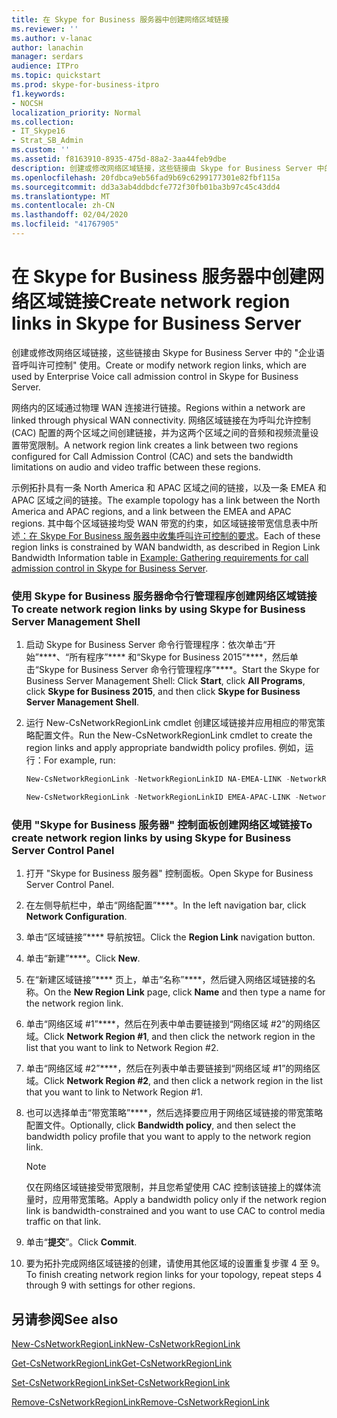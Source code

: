 ```yaml
---
title: 在 Skype for Business 服务器中创建网络区域链接
ms.reviewer: ''
ms.author: v-lanac
author: lanachin
manager: serdars
audience: ITPro
ms.topic: quickstart
ms.prod: skype-for-business-itpro
f1.keywords:
- NOCSH
localization_priority: Normal
ms.collection:
- IT_Skype16
- Strat_SB_Admin
ms.custom: ''
ms.assetid: f8163910-8935-475d-88a2-3aa44feb9dbe
description: 创建或修改网络区域链接，这些链接由 Skype for Business Server 中的 "企业语音呼叫许可控制" 使用。
ms.openlocfilehash: 20fdbca9eb56fad9b69c6299177301e82fbf115a
ms.sourcegitcommit: dd3a3ab4ddbdcfe772f30fb01ba3b97c45c43dd4
ms.translationtype: MT
ms.contentlocale: zh-CN
ms.lasthandoff: 02/04/2020
ms.locfileid: "41767905"
---
```

# <a name="create-network-region-links-in-skype-for-business-server"></a><span data-ttu-id="07f5f-103">在 Skype for Business 服务器中创建网络区域链接</span><span class="sxs-lookup"><span data-stu-id="07f5f-103">Create network region links in Skype for Business Server</span></span>
 
<span data-ttu-id="07f5f-104">创建或修改网络区域链接，这些链接由 Skype for Business Server 中的 "企业语音呼叫许可控制" 使用。</span><span class="sxs-lookup"><span data-stu-id="07f5f-104">Create or modify network region links, which are used by Enterprise Voice call admission control in Skype for Business Server.</span></span> 
  
<span data-ttu-id="07f5f-105">网络内的区域通过物理 WAN 连接进行链接。</span><span class="sxs-lookup"><span data-stu-id="07f5f-105">Regions within a network are linked through physical WAN connectivity.</span></span> <span data-ttu-id="07f5f-106">网络区域链接在为呼叫允许控制 (CAC) 配置的两个区域之间创建链接，并为这两个区域之间的音频和视频流量设置带宽限制。</span><span class="sxs-lookup"><span data-stu-id="07f5f-106">A network region link creates a link between two regions configured for Call Admission Control (CAC) and sets the bandwidth limitations on audio and video traffic between these regions.</span></span>
  
<span data-ttu-id="07f5f-107">示例拓扑具有一条 North America 和 APAC 区域之间的链接，以及一条 EMEA 和 APAC 区域之间的链接。</span><span class="sxs-lookup"><span data-stu-id="07f5f-107">The example topology has a link between the North America and APAC regions, and a link between the EMEA and APAC regions.</span></span> <span data-ttu-id="07f5f-108">其中每个区域链接均受 WAN 带宽的约束，如区域链接带宽信息表中所述[：在 Skype For Business 服务器中收集呼叫许可控制的要求](../../plan-your-deployment/enterprise-voice-solution/example-gathering-requirements.md)。</span><span class="sxs-lookup"><span data-stu-id="07f5f-108">Each of these region links is constrained by WAN bandwidth, as described in Region Link Bandwidth Information table in [Example: Gathering requirements for call admission control in Skype for Business Server](../../plan-your-deployment/enterprise-voice-solution/example-gathering-requirements.md).</span></span>
  
### <a name="to-create-network-region-links-by-using-skype-for-business-server-management-shell"></a><span data-ttu-id="07f5f-109">使用 Skype for Business 服务器命令行管理程序创建网络区域链接</span><span class="sxs-lookup"><span data-stu-id="07f5f-109">To create network region links by using Skype for Business Server Management Shell</span></span>

1. <span data-ttu-id="07f5f-110">启动 Skype for Business Server 命令行管理程序：依次单击“开始”\*\*\*\*、“所有程序”\*\*\*\* 和“Skype for Business 2015”\*\*\*\*，然后单击“Skype for Business Server 命令行管理程序”\*\*\*\*。</span><span class="sxs-lookup"><span data-stu-id="07f5f-110">Start the Skype for Business Server Management Shell: Click **Start**, click **All Programs**, click **Skype for Business 2015**, and then click **Skype for Business Server Management Shell**.</span></span>
    
2. <span data-ttu-id="07f5f-111">运行 New-CsNetworkRegionLink cmdlet 创建区域链接并应用相应的带宽策略配置文件。</span><span class="sxs-lookup"><span data-stu-id="07f5f-111">Run the New-CsNetworkRegionLink cmdlet to create the region links and apply appropriate bandwidth policy profiles.</span></span> <span data-ttu-id="07f5f-112">例如，运行：</span><span class="sxs-lookup"><span data-stu-id="07f5f-112">For example, run:</span></span>
    
   ```powershell
   New-CsNetworkRegionLink -NetworkRegionLinkID NA-EMEA-LINK -NetworkRegionID1 NorthAmerica -NetworkRegionID2 EMEA -BWPolicyProfileID 50Mb_Link
   ```

   ```powershell
   New-CsNetworkRegionLink -NetworkRegionLinkID EMEA-APAC-LINK -NetworkRegionID1 EMEA -NetworkRegionID2 APAC -BWPolicyProfileID 25Mb_Link
   ```

### <a name="to-create-network-region-links-by-using-skype-for-business-server-control-panel"></a><span data-ttu-id="07f5f-113">使用 "Skype for Business 服务器" 控制面板创建网络区域链接</span><span class="sxs-lookup"><span data-stu-id="07f5f-113">To create network region links by using Skype for Business Server Control Panel</span></span>

1. <span data-ttu-id="07f5f-114">打开 "Skype for Business 服务器" 控制面板。</span><span class="sxs-lookup"><span data-stu-id="07f5f-114">Open Skype for Business Server Control Panel.</span></span>
    
2. <span data-ttu-id="07f5f-115">在左侧导航栏中，单击“网络配置”\*\*\*\*。</span><span class="sxs-lookup"><span data-stu-id="07f5f-115">In the left navigation bar, click **Network Configuration**.</span></span>
    
3. <span data-ttu-id="07f5f-116">单击“区域链接”\*\*\*\* 导航按钮。</span><span class="sxs-lookup"><span data-stu-id="07f5f-116">Click the **Region Link** navigation button.</span></span>
    
4. <span data-ttu-id="07f5f-117">单击“新建”\*\*\*\*。</span><span class="sxs-lookup"><span data-stu-id="07f5f-117">Click **New**.</span></span>
    
5. <span data-ttu-id="07f5f-118">在“新建区域链接”\*\*\*\* 页上，单击“名称”\*\*\*\*，然后键入网络区域链接的名称。</span><span class="sxs-lookup"><span data-stu-id="07f5f-118">On the **New Region Link** page, click **Name** and then type a name for the network region link.</span></span>
    
6. <span data-ttu-id="07f5f-119">单击“网络区域 #1”\*\*\*\*，然后在列表中单击要链接到“网络区域 #2”的网络区域。</span><span class="sxs-lookup"><span data-stu-id="07f5f-119">Click **Network Region #1**, and then click the network region in the list that you want to link to Network Region #2.</span></span>
    
7. <span data-ttu-id="07f5f-120">单击“网络区域 #2”\*\*\*\*，然后在列表中单击要链接到“网络区域 #1”的网络区域。</span><span class="sxs-lookup"><span data-stu-id="07f5f-120">Click **Network Region #2**, and then click a network region in the list that you want to link to Network Region #1.</span></span>
    
8. <span data-ttu-id="07f5f-121">也可以选择单击“带宽策略”\*\*\*\*，然后选择要应用于网络区域链接的带宽策略配置文件。</span><span class="sxs-lookup"><span data-stu-id="07f5f-121">Optionally, click **Bandwidth policy**, and then select the bandwidth policy profile that you want to apply to the network region link.</span></span>
    
    > [!NOTE]
    > <span data-ttu-id="07f5f-122">仅在网络区域链接受带宽限制，并且您希望使用 CAC 控制该链接上的媒体流量时，应用带宽策略。</span><span class="sxs-lookup"><span data-stu-id="07f5f-122">Apply a bandwidth policy only if the network region link is bandwidth-constrained and you want to use CAC to control media traffic on that link.</span></span> 
  
9. <span data-ttu-id="07f5f-123">单击“**提交**”。</span><span class="sxs-lookup"><span data-stu-id="07f5f-123">Click **Commit**.</span></span>
    
10. <span data-ttu-id="07f5f-124">要为拓扑完成网络区域链接的创建，请使用其他区域的设置重复步骤 4 至 9。</span><span class="sxs-lookup"><span data-stu-id="07f5f-124">To finish creating network region links for your topology, repeat steps 4 through 9 with settings for other regions.</span></span>
    
## <a name="see-also"></a><span data-ttu-id="07f5f-125">另请参阅</span><span class="sxs-lookup"><span data-stu-id="07f5f-125">See also</span></span>

[<span data-ttu-id="07f5f-126">New-CsNetworkRegionLink</span><span class="sxs-lookup"><span data-stu-id="07f5f-126">New-CsNetworkRegionLink</span></span>](https://docs.microsoft.com/powershell/module/skype/new-csnetworkregionlink?view=skype-ps)
  
[<span data-ttu-id="07f5f-127">Get-CsNetworkRegionLink</span><span class="sxs-lookup"><span data-stu-id="07f5f-127">Get-CsNetworkRegionLink</span></span>](https://docs.microsoft.com/powershell/module/skype/get-csnetworkregionlink?view=skype-ps)
  
[<span data-ttu-id="07f5f-128">Set-CsNetworkRegionLink</span><span class="sxs-lookup"><span data-stu-id="07f5f-128">Set-CsNetworkRegionLink</span></span>](https://docs.microsoft.com/powershell/module/skype/set-csnetworkregionlink?view=skype-ps)
  
[<span data-ttu-id="07f5f-129">Remove-CsNetworkRegionLink</span><span class="sxs-lookup"><span data-stu-id="07f5f-129">Remove-CsNetworkRegionLink</span></span>](https://docs.microsoft.com/powershell/module/skype/remove-csnetworkregionlink?view=skype-ps)

